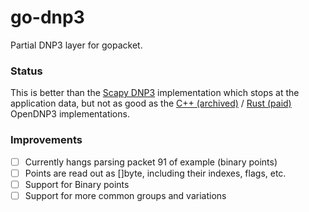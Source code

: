 # go-dnp3

Partial DNP3 layer for gopacket.

### Status

This is better than the [Scapy DNP3](https://github.com/nrodofile/ScapyDNP3_lib) implementation which stops at the application data, but not as good as the [C++ (archived)](https://github.com/dnp3/opendnp3) / [Rust (paid)](https://github.com/stepfunc/dnp3) OpenDNP3 implementations. 

### Improvements

* [ ] Currently hangs parsing packet 91 of example (binary points)
* [ ] Points are read out as []byte, including their indexes, flags, etc.
* [ ] Support for Binary points
* [ ] Support for more common groups and variations 